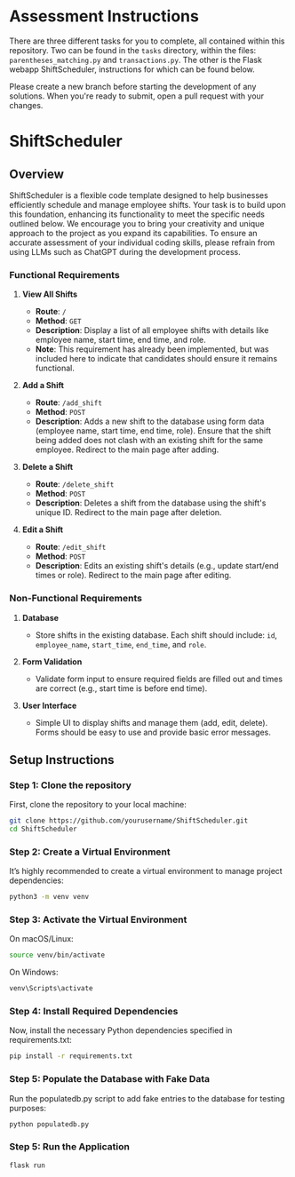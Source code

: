 # Assessment Instructions
There are three different tasks for you to complete, all contained within this repository. Two can be found in the `tasks` directory, within the files: `parentheses_matching.py` and `transactions.py`. The other is the Flask webapp ShiftScheduler, instructions for which can be found below. 

Please create a new branch before starting the development of any solutions. When you're ready to submit, open a pull request with your changes.

# ShiftScheduler

## Overview
ShiftScheduler is a flexible code template designed to help businesses efficiently schedule and manage employee shifts. Your task is to build upon this foundation, enhancing its functionality to meet the specific needs outlined below. We encourage you to bring your creativity and unique approach to the project as you expand its capabilities.  To ensure an accurate assessment of your individual coding skills, please refrain from using LLMs such as ChatGPT during the development process.

### Functional Requirements

1. **View All Shifts**  
   - **Route**: `/`  
   - **Method**: `GET`  
   - **Description**: Display a list of all employee shifts with details like employee name, start time, end time, and role.
   - **Note**: This requirement has already been implemented, but was included here to indicate that candidates should ensure it remains functional.

2. **Add a Shift**  
   - **Route**: `/add_shift`  
   - **Method**: `POST`  
   - **Description**: Adds a new shift to the database using form data (employee name, start time, end time, role). Ensure that the shift being added does not clash with an existing shift for the same employee. Redirect to the main page after adding.

3. **Delete a Shift**  
   - **Route**: `/delete_shift`  
   - **Method**: `POST`  
   - **Description**: Deletes a shift from the database using the shift's unique ID. Redirect to the main page after deletion.

4. **Edit a Shift**  
   - **Route**: `/edit_shift`  
   - **Method**: `POST`  
   - **Description**: Edits an existing shift's details (e.g., update start/end times or role). Redirect to the main page after editing.

### Non-Functional Requirements

1. **Database**  
   - Store shifts in the existing database. Each shift should include: `id`, `employee_name`, `start_time`, `end_time`, and `role`.

2. **Form Validation**  
   - Validate form input to ensure required fields are filled out and times are correct (e.g., start time is before end time).

3. **User Interface**  
   - Simple UI to display shifts and manage them (add, edit, delete). Forms should be easy to use and provide basic error messages.


## Setup Instructions

### Step 1: Clone the repository
First, clone the repository to your local machine:
```bash
git clone https://github.com/yourusername/ShiftScheduler.git
cd ShiftScheduler
```

### Step 2: Create a Virtual Environment
It’s highly recommended to create a virtual environment to manage project dependencies:
```bash
python3 -m venv venv
```

### Step 3: Activate the Virtual Environment 
On macOS/Linux:
```bash
source venv/bin/activate
```
On Windows:
```bash
venv\Scripts\activate
```

### Step 4: Install Required Dependencies
Now, install the necessary Python dependencies specified in requirements.txt:
```bash 
pip install -r requirements.txt
```

### Step 5: Populate the Database with Fake Data
Run the populatedb.py script to add fake entries to the database for testing purposes:
```bash
python populatedb.py
```

### Step 5: Run the Application
```bash 
flask run 
```
